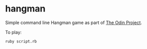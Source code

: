 # hangman
Simple command line Hangman game as part of [The Odin Project](
https://www.theodinproject.com/lessons/ruby-hangman).

To play:
```
ruby script.rb
```
